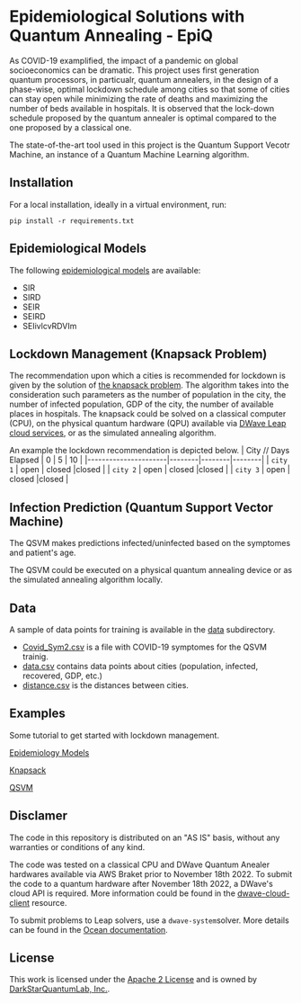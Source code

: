 # Epidemiological Solutions with Quantum Annealing - EpiQ
As COVID-19 examplified, the impact of a pandemic on global socioeconomics can be dramatic. This project uses first generation quantum processors, in particualr, quantum annealers, in the design of a phase-wise, optimal lockdown schedule among cities so that some of cities can stay open while minimizing the rate of deaths and maximizing the number of beds available in hospitals. It is observed that the lock-down schedule proposed by the quantum annealer is optimal compared to the one proposed by a classical one.  

The state-of-the-art tool used in this project is the Quantum Support Vecotr Machine, an instance of a Quantum Machine Learning algorithm. 

## Installation

For a local installation, ideally in a virtual environment, run:

    pip install -r requirements.txt

## Epidemiological Models

The following [epidemiological models](https://en.wikipedia.org/wiki/Compartmental_models_in_epidemiology) are available:

- SIR
- SIRD
- SEIR
- SEIRD
- SEIivlcvRDVIm

## Lockdown Management (Knapsack Problem)

The recommendation upon which a cities is recommended for lockdown is given by the solution of [the knapsack problem](https://en.wikipedia.org/wiki/Knapsack_problem). The algorithm takes into the consideration such parameters as the number of population in the city, the number of infected population, GDP of the city, the number of available places in hospitals. 
The knapsack could be solved on a classical computer (CPU), on the physical quantum hardware (QPU) available via [DWave Leap cloud services](https://www.dwavesys.com/solutions-and-products/cloud-platform/), or as the simulated annealing algorithm. 

An example the lockdown recommendation is depicted below.
| City // Days Elapsed |  0     | 5      |   10   |
|----------------------|--------|--------|--------|
| ``city 1``           | open   | closed |closed  |
| ``city 2``           | open   | closed |closed  |
| ``city 3``           | open   | closed |closed  |


## Infection Prediction (Quantum Support Vector Machine)

The QSVM makes predictions infected/uninfected based on the symptomes and patient's age.

The QSVM could be executed on a physical quantum annealing device or as the simulated annealing algorithm locally. 

## Data
A sample of data points for training is available in the [data](https://github.com/DarkStarQuantumLab/Epidemiological-Solutions-on-Quantum-Annealing/tree/main/data) subdirectory. 

- [Covid_Sym2.csv](https://github.com/DarkStarQuantumLab/Epidemiological-Solutions-on-Quantum-Annealing/blob/main/data/Covid_Sym2.csv) is a file with COVID-19 symptomes for the QSVM trainig.
- [data.csv](https://github.com/DarkStarQuantumLab/Epidemiological-Solutions-on-Quantum-Annealing/blob/main/data/data.csv) contains data points about cities (population, infected, recovered, GDP, etc.) 
- [distance.csv](https://github.com/DarkStarQuantumLab/Epidemiological-Solutions-on-Quantum-Annealing/blob/main/data/distance.csv) is the distances between cities.

## Examples
Some tutorial to get started with lockdown management.

[Epidemiology Models](https://github.com/DarkStarQuantumLab/Epidemiological-Solutions-with-Quantum-Annealing/blob/main/examples/Epidemiology%20Models.ipynb)

[Knapsack](https://github.com/DarkStarQuantumLab/Epidemiological-Solutions-with-Quantum-Annealing/blob/main/examples/Knapsack.ipynb)

[QSVM](https://github.com/DarkStarQuantumLab/Epidemiological-Solutions-with-Quantum-Annealing/blob/main/examples/QSVM.ipynb)


## Disclamer

The code in this repository is distributed on an "AS IS" basis, without any warranties or conditions of any kind. 

The code was tested on a classical CPU and DWave Quantum Anealer hardwares available via AWS Braket prior to November 18th 2022. To submit the code to a quantum hardware after November 18th 2022, a DWave's cloud API is required. More information could be found in the [dwave-cloud-client](https://docs.ocean.dwavesys.com/en/stable/docs_cloud/sdk_index.html) resource. 

To submit problems to Leap solvers, use a ``dwave-system``solver. More details can be found in the
[Ocean documentation](https://docs.ocean.dwavesys.com/en/stable/index.html).

## License

This work is licensed under the [Apache 2 License](https://www.apache.org/licenses/LICENSE-2.0) and is owned by [DarkStarQuantumLab, Inc.](https://github.com/DarkStarQuantumLab). 
